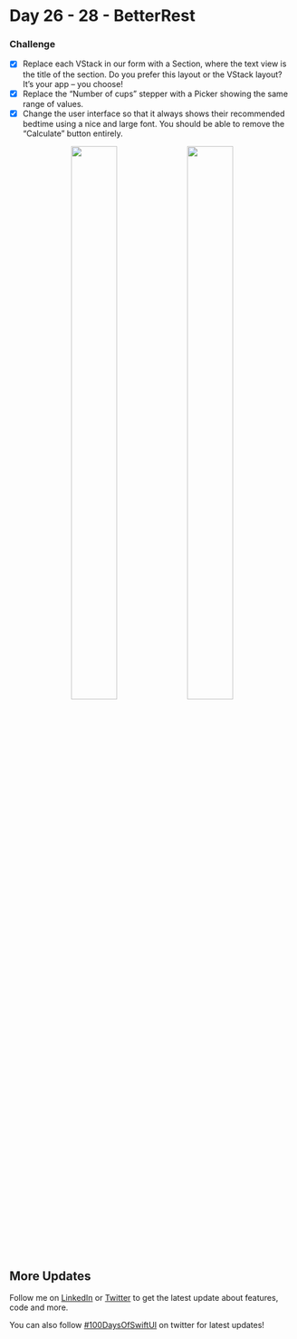 # Day 26 - 28 - BetterRest

### Challenge
- [x] Replace each VStack in our form with a Section, where the text view is the title of the section. Do you prefer this layout or the VStack layout? It’s your app – you choose!
- [x] Replace the “Number of cups” stepper with a Picker showing the same range of values.
- [x] Change the user interface so that it always shows their recommended bedtime using a nice and large font. You should be able to remove the “Calculate” button entirely.

<p align="center">
  <img src="https://github.com/shankarmadeshvaran/100DaysOfSwiftUI/blob/master/BetterRest/ScreenShots/betterRest_Light.png" width="40%" height="50%"/>
   <img src="https://github.com/shankarmadeshvaran/100DaysOfSwiftUI/blob/master/BetterRest/ScreenShots/betterRest_Dark.png" width="40%" height="50%"/>
</p>


## More Updates
Follow me on [LinkedIn](https://linkedin.com/in/shankar-mathesh) or [Twitter](https://twitter.com/Shankar__am) to get the latest update about features, code and more. 

You can also follow [#100DaysOfSwiftUI](https://twitter.com/hashtag/100DaysOfSwiftUI) on twitter for latest updates!

